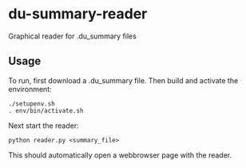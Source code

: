 # du-summary-reader
Graphical reader for .du_summary files

## Usage

To run, first download a .du_summary file.  Then build and activate
the environment:

    ./setupenv.sh
    . env/bin/activate.sh

Next start the reader:

    python reader.py <summary_file>

This should automatically open a webbrowser page with the reader.
